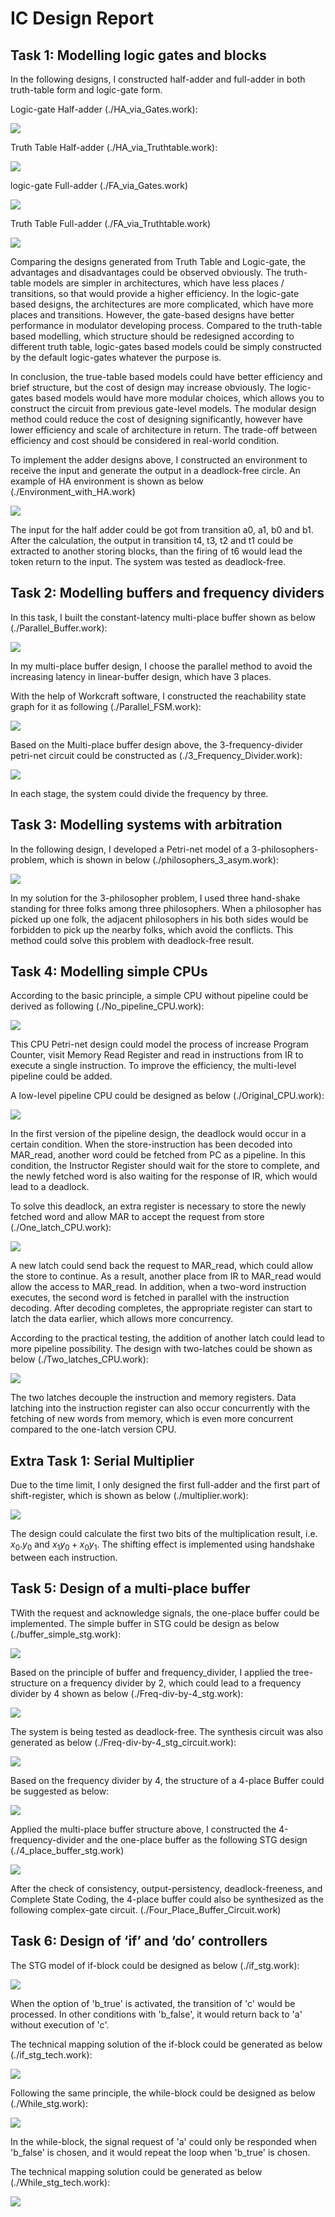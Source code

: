 # IC Design Report 

## Task 1: Modelling logic gates and blocks

In the following designs, I constructed half-adder and full-adder in both truth-table form and logic-gate form.

Logic-gate Half-adder (./HA_via_Gates.work):

![](image/2023-12-15-08-09-28.png)

Truth Table Half-adder (./HA_via_Truthtable.work):

![](image/2023-12-15-08-12-32.png)


logic-gate Full-adder (./FA_via_Gates.work)

![](image/2023-12-15-08-14-04.png)

Truth Table Full-adder (./FA_via_Truthtable.work)

![](image/2023-12-15-08-16-34.png)

Comparing the designs generated from Truth Table and Logic-gate, the advantages and disadvantages could be observed obviously. The truth-table models are simpler in architectures, which have less places / transitions, so that would provide a higher efficiency. In the logic-gate based designs, the architectures are more complicated, which have more places and transitions. However, the gate-based designs have better performance in modulator developing process. Compared to the truth-table based modelling, which structure should be redesigned according to different truth table, logic-gates based models could be simply constructed by the default logic-gates whatever the purpose is. 

In conclusion, the true-table based models could have better efficiency and brief structure, but the cost of design may increase obviously. The logic-gates based models would have more modular choices, which allows you to construct the circuit from previous gate-level models. The modular design method could reduce the cost of designing significantly, however have lower efficiency and scale of architecture in return. The trade-off between efficiency and cost should be considered in real-world condition.

To implement the adder designs above, I constructed an environment to receive the input and generate the output in a deadlock-free circle. An example of HA environment is shown as below (./Environment_with_HA.work)


![](image/2023-12-15-10-51-10.png)

The input for the half adder could be got from transition a0, a1, b0 and b1. After the calculation, the output in transition t4, t3, t2 and t1 could be extracted to another storing blocks, than the firing of t6 would lead the token return to the input. The system was tested as deadlock-free.

## Task 2: Modelling buffers and frequency dividers

In this task, I built the constant-latency multi-place buffer shown as below (./Parallel_Buffer.work):

![](image/2023-12-15-11-11-07.png)

In my multi-place buffer design, I choose the parallel method to avoid the increasing latency in linear-buffer design, which have 3 places. 

With the help of Workcraft software, I constructed the reachability state graph for it as following (./Parallel_FSM.work):

![](image/2023-12-16-07-04-16.png)

Based on the Multi-place buffer design above, the 3-frequency-divider petri-net circuit could be constructed as (./3_Frequency_Divider.work):

![](image/2023-12-16-07-08-15.png)

In each stage, the system could divide the frequency by three.

## Task 3: Modelling systems with arbitration 

In the following design, I developed a Petri-net model of a 3-philosophers-problem, which is shown in below (./philosophers_3_asym.work):

![](image/2023-12-16-07-41-07.png)

In my solution for the 3-philosopher problem, I used three hand-shake standing for three folks among three philosophers. When a philosopher has picked up one folk, the adjacent philosophers in his both sides would be forbidden to pick up the nearby folks, which avoid the conflicts. This method could solve this problem with deadlock-free result.

## Task 4: Modelling simple CPUs

According to the basic principle, a simple CPU without pipeline could be derived as following (./No_pipeline_CPU.work):

![](image/2023-12-16-09-26-46.png)

This CPU Petri-net design could model the process of increase Program Counter, visit Memory Read Register and read in instructions from IR to execute a single instruction. To improve the efficiency, the multi-level pipeline could be added.

A low-level pipeline CPU could be designed as below (./Original_CPU.work):

![](image/2023-12-16-09-51-45.png)

In the first version of the pipeline design, the deadlock would occur in a certain condition. When the store-instruction has been decoded into MAR_read, another word could be fetched from PC as a pipeline. In this condition, the Instructor Register should wait for the store to complete, and the newly fetched word is also waiting for the response of IR, which would lead to a deadlock.

To solve this deadlock, an extra register is necessary to store the newly fetched word and allow MAR to accept the request from store (./One_latch_CPU.work):

![](image/2023-12-16-10-08-29.png)

A new latch could send back the request to MAR_read, which could allow the store to continue. As a result, another place from IR to MAR_read would allow the access to MAR_read. In addition, when a two-word instruction executes, the second word is fetched in parallel with the instruction decoding. After decoding completes, the appropriate register can start to latch the data earlier, which allows more concurrency.

According to the practical testing, the addition of another latch could lead to more pipeline possibility. The design with two-latches could be shown as below (./Two_latches_CPU.work):

![](image/2023-12-16-10-21-16.png)

The two latches decouple the instruction and memory registers. Data latching into the instruction register can also occur concurrently with the
fetching of new words from memory, which is even more concurrent compared to the one-latch version CPU.

## Extra Task 1: Serial Multiplier 

Due to the time limit, I only designed the first full-adder and the first part of shift-register, which is shown as below (./multiplier.work):

![](image/2023-12-16-10-26-52.png)

The design could calculate the first two bits of the multiplication result, i.e. $x_0.y_0$ and $x_1y_0 + x_0y_1$. The shifting effect is implemented using handshake between each instruction.

## Task 5: Design of a multi-place buffer


TWith the request and acknowledge signals, the one-place buffer could be implemented. The simple buffer in STG could be design as below (./buffer_simple_stg.work):

![](image/2023-12-16-10-52-11.png)

Based on the principle of buffer and frequency_divider, I applied the tree-structure on a frequency divider by 2, which could lead to a frequency divider by 4 shown as below (./Freq-div-by-4_stg.work):

![](image/2023-12-16-10-56-10.png)

The system is being tested as deadlock-free. The synthesis circuit was also generated as below (./Freq-div-by-4_stg_circuit.work):

![](image/2023-12-16-10-58-23.png)

Based on the frequency divider by 4, the structure of a 4-place Buffer could be suggested as below:

![](image/2023-12-16-11-02-11.png)

Applied the multi-place buffer structure above, I constructed the 4-frequency-divider and the one-place buffer as the following STG design (./4_place_buffer_stg.work)

![](image/2023-12-16-11-05-07.png)

After the check of consistency, output-persistency,
deadlock-freeness, and Complete State Coding, the 4-place buffer could also be synthesized as the following complex-gate circuit. (./Four_Place_Buffer_Circuit.work)


## Task 6: Design of ‘if’ and ‘do’ controllers

The STG model of if-block could be designed as below (./if_stg.work):

![](image/2023-12-16-11-15-01.png)

When the option of 'b_true' is activated, the transition of 'c' would be processed. In other conditions with 'b_false', it would return back to 'a' without execution of 'c'.

The technical mapping solution of the if-block could be generated as below (./if_stg_tech.work):

![](image/2023-12-16-11-30-57.png)


Following the same principle, the while-block could be designed as below (./While_stg.work):

![](image/2023-12-16-11-22-10.png)

In the while-block, the signal request of 'a' could only be responded when 'b_false' is chosen, and it would repeat the loop when 'b_true' is chosen.

The technical mapping solution could be generated as below (./While_stg_tech.work):

![](image/2023-12-16-11-31-56.png)








